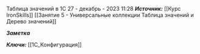 
Таблица значений в 1С
 27 - декабрь - 2023  11:28 
***Источник:***  [[Курс IronSkills]] [[Занятие 5 - Универсальные коллекции Таблица значений  и Дерево значений]]

***Заметка*** 


***Ключи:*** [[1С_Конфигурация]]
